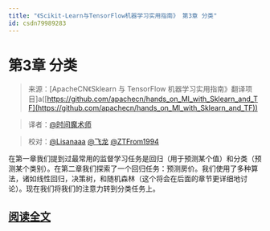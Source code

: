 ```yaml
---
title: "《Scikit-Learn与TensorFlow机器学习实用指南》 第3章 分类"
id: csdn79989283
---
```


# 第3章 分类

> 来源：[ApacheCN《Sklearn 与 TensorFlow 机器学习实用指南》翻译项目]a([https://github.com/apachecn/hands_on_Ml_with_Sklearn_and_TF](https://github.com/apachecn/hands_on_Ml_with_Sklearn_and_TF))

> 译者：[@时间魔术师](https://github.com/hewind1992)

> 校对：[@Lisanaaa](https://github.com/Lisanaaa) [@飞龙](https://github.com/wizardforcel) [@ZTFrom1994](https://github.com/ZTFrom1994)

在第一章我们提到过最常用的监督学习任务是回归（用于预测某个值）和分类（预测某个类别）。在第二章我们探索了一个回归任务：预测房价。我们使用了多种算法，诸如线性回归，决策树，和随机森林（这个将会在后面的章节更详细地讨论）。现在我们将我们的注意力转到分类任务上。

## [阅读全文](https://github.com/apachecn/hands-on-ml-zh/blob/master/docs/3.%E5%88%86%E7%B1%BB.md)